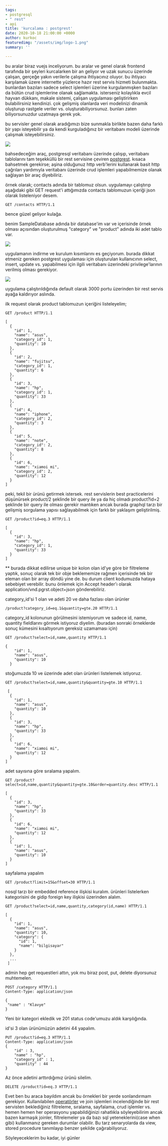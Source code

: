 ```yaml
---
tags:
- postgresql
- " rest"
- api
title: 'kurcalama : postgrest'
date: 2020-10-18 21:00:00 +0000
author: kurkoc
featuredimg: "/assets/img/logo-1.png"
summary: ''

---
```

bu aralar biraz vuejs inceliyorum. bu aralar ve genel olarak frontend tarafında bir şeyleri kurcalarken bir an geliyor ve uzak sunucu üzerinde çalışan, gerçeğe yakın verilerle çalışma ihtiyacınız oluyor. bu ihtiyacı karşılamak üzere internette yüzlerce hazır rest servis hizmeti bulunmakta. bunlardan bazıları sadece select işlemleri üzerine kurgulanmışken bazıları da bütün crud işlemlerine olanak sağlamakta. isterseniz kolaylıkla evcil hayvan dükkanı, makale sistemi, çalışan uygulaması geliştirirken bulabilirsiniz kendinizi.  çok gelişmiş olanlarda veri modelinizi dinamik oluşturup rastgele veriler vs. oluşturabiliyorsunuz. bunları zaten biliyorsunuzdur uzatmaya gerek yok.

bu servisler genel olarak aradığımızı bize sunmakla birlikte bazen daha farklı bir yapı isteyebilir ya da kendi kurguladığınız bir veritabanı modeli üzerinde çalışmak isteyebilirsiniz.

![](/assets/img/logo-1.png)

bahsedeceğim araç, postgresql veritabanı üzerinde çalışıp, veritabanı tablolarını tam teşekküllü bir rest servisine çeviren [postgrest](http://postgrest.org/). kısaca bahsetmek gerekirse; aşina olduğunuz http verb'lerini kullanarak basit http çağrıları yardımıyla veritabanı üzerinde crud işlemleri yapabilmemize olanak sağlayan bir araç diyebiliriz.

örnek olarak; contacts adında bir tablomuz olsun. uygulamayı çalıştırıp aşağıdaki gibi GET request'i attığımızda contacts tablomuzun içeriği json olarak listeleniyor desem.

    GET /contacts HTTP/1.1

bence güzel geliyor kulağa.

benim SampleDatabase adında bir database'im var ve içerisinde örnek olması açısından oluşturulmuş "category" ve "product" adında iki adet tablo var.

![](/assets/img/db_schema.png)

uygulamanın indirme ve kurulum kısımlarını es geçiyorum. burada dikkat etmeniz gereken postgrest uygulaması için oluşturulan kullanıcının select, insert, update vs. yapabilmesi için ilgili veritabanı üzerindeki privilege'larının verilmiş olması gerekiyor.

![](/assets/img/run.PNG)

uygulama çalıştırıldığında default olarak 3000 portu üzerinden bir rest servis ayağa kaldırıyor aslında.

ilk request olarak product tablomuzun içeriğini listeleyelim;

    GET /product HTTP/1.1
    
    [
      {
        "id": 1,
        "name": "asus",
        "category_id": 1,
        "quantity": 10
      },
      {
        "id": 2,
        "name": "fujitsu",
        "category_id": 1,
        "quantity": 6
      },
      {
        "id": 3,
        "name": "hp",
        "category_id": 1,
        "quantity": 33
      },
      {
        "id": 4,
        "name": "iphone",
        "category_id": 2,
        "quantity": 3
      },
      {
        "id": 5,
        "name": "note",
        "category_id": 2,
        "quantity": 8
      },
      {
        "id": 6,
        "name": "xiamoi mi",
        "category_id": 2,
        "quantity": 12
      }
    ]

peki, tekil bir ürünü getirmek istersek. rest servislerin best practicelerini düşünürsek product/2 şeklinde bir query ile ya da hiç olmadı product?id=2 şeklinde bir query ile olması gerekir mantıken ancak burada graphql tarzı bir gelişmiş sorgulama yapısı sağlayabilmek için farklı bir yaklaşım geliştirilmiş.

    GET /product?id=eq.3 HTTP/1.1
    
    [
      {
        "id": 3,
        "name": "hp",
        "category_id": 1,
        "quantity": 33
      }
    ]

\** burada dikkat edilirse unique bir kolon olan id'ye göre bir filtreleme yaptık, sonuç olarak tek bir obje beklememize rağmen içerisinde tek bir eleman olan bir array döndü yine de. bu durum client kodumuzda hataya sebebiyet verebilir. bunu önlemek için Accept header'ı olarak application/vnd.pgrst.object+json  gönderebiliriz.

category_id'si 1 olan ve adeti 20 ve daha fazlası olan ürünler

    /product?category_id=eq.1&quantity=gte.20 HTTP/1.1

category_id kolonunun görülmesini istemiyorum ve sadece id, name, quantity fieldlarını görmek istiyoruz diyelim. (buradan sonraki örneklerde sonuç kümesini kısaltıyorum gereksiz uzamaması için)

    GET /product?select=id,name,quantity HTTP/1.1
    
    {
        "id": 1,
        "name": "asus",
        "quantity": 10
      }

stoğumuzda 10 ve üzerinde adet olan ürünleri listelemek istiyoruz.

    GET /product?select=id,name,quantity&quantity=gte.10 HTTP/1.1
    
     [
      {
        "id": 1,
        "name": "asus",
        "quantity": 10
      },
      {
        "id": 3,
        "name": "hp",
        "quantity": 33
      },
      {
        "id": 6,
        "name": "xiamoi mi",
        "quantity": 12
      }
    ]

adet sayısına göre sıralama yapalım.

    GET /product?select=id,name,quantity&quantity=gte.10&order=quantity.desc HTTP/1.1
    
    [
      {
        "id": 3,
        "name": "hp",
        "quantity": 33
      },
      {
        "id": 6,
        "name": "xiamoi mi",
        "quantity": 12
      },
      {
        "id": 1,
        "name": "asus",
        "quantity": 10
      }
    ]

sayfalama yapalım

    GET /product?limit=15&offset=30 HTTP/1.1

nosql tarzı bir embedded reference ilişkisi kuralım. ürünleri listelerken kategorisini de gidip foreign key ilişkisi üzerinden alalım.

    GET /product?select=id,name,quantity,category(id,name) HTTP/1.1
    
    [
      {
        "id": 1,
        "name": "asus",
        "quantity": 10,
        "category": {
          "id": 1,
          "name": "bilgisayar"
        }
      },
      ...
     ]

admin hep get requestleri attın, yok mu biraz post, put, delete diyorsunuz muhtemelen.

    POST /category HTTP/1.1
    Content-Type: application/json
    
    {
     "name" : "Klavye"
    }

Yeni bir kategori ekledik ve 201 status code'umuzu aldık karşılığında.

id'si 3 olan ürünümüzün adetini 44 yapalım.

    PUT /product?id=eq.3 HTTP/1.1
    Content-Type: application/json
    {
     	"id" : 3,
     	"name" : "hp",
     	"category_id" : 1,
     	"quantity" : 44
    }

Az önce adetini arttırdığımız ürünü silelim.

    DELETE /product?id=eq.3 HTTP/1.1

Evet ben bu araca bayıldım ancak bu örnekleri bir yerde sonlandırmam gerekiyor. Kullanılabilen [operatörler](http://postgrest.org/en/v7.0.0/api.html#operators) ve join işlemleri incelendiğinde bir rest servisten beklediğiniz filtreleme, sıralama, sayfalama, crud işlemler vs. hemen hemen her operasyonu yapabildiğinizi rahatlıkla söyleyebilirim ancak bazen karmaşık joinler, filtrelemeler ya da bazı sql yeteneklerini(case when gibi) kullanmanız gereken durumlar olabilir. Bu tarz senaryolarda da view, stored procedure tanımlayıp benzer şekilde çağırabiliyoruz.

Söyleyeceklerim bu kadar, iyi günler